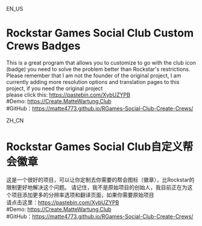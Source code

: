 EN_US
# Rockstar Games Social Club Custom Crews Badges
This is a great program that allows you to customize to go with the club icon (badge) you need to solve the problem better than Rockstar's restrictions.
Please remember that I am not the founder of the original project, I am currently adding more resolution options and translation pages to this project, if you need the original project  
please click this: https://pastebin.com/XybUZYPB  
#Demo: https://Create.MatteWartung.Club  
#GitHub：https://matte4773.github.io/RGames-Social-Club-Create-Crews/

ZH_CN
# Rockstar Games Social Club自定义帮会徽章
这是一个很好的项目，可以让你定制去你需要的帮会图标（徽章），比Rockstar的限制更好地解决这个问题。
请记住，我不是原始项目的创始人，我目前正在为这个项目添加更多的分辨率选项和翻译页面，如果你需要原始项目  
请点击这里：https://pastebin.com/XybUZYPB  
#Demo: https://Create.MatteWartung.Club  
#GitHub：https://matte4773.github.io/RGames-Social-Club-Create-Crews/
